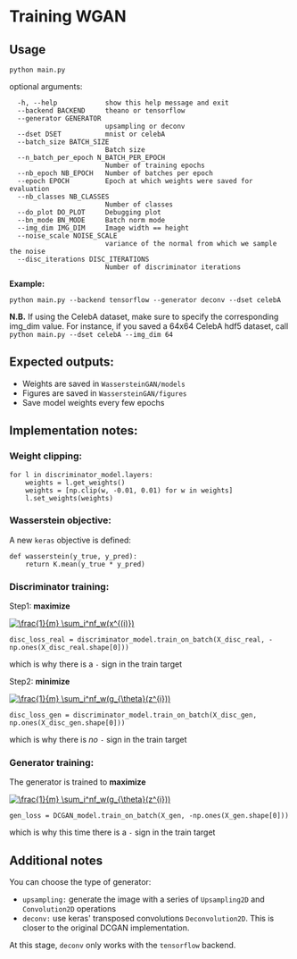 # Training WGAN

## Usage

`python main.py`


optional arguments:

      -h, --help            show this help message and exit
      --backend BACKEND     theano or tensorflow
      --generator GENERATOR
                            upsampling or deconv
      --dset DSET           mnist or celebA
      --batch_size BATCH_SIZE
                            Batch size
      --n_batch_per_epoch N_BATCH_PER_EPOCH
                            Number of training epochs
      --nb_epoch NB_EPOCH   Number of batches per epoch
      --epoch EPOCH         Epoch at which weights were saved for evaluation
      --nb_classes NB_CLASSES
                            Number of classes
      --do_plot DO_PLOT     Debugging plot
      --bn_mode BN_MODE     Batch norm mode
      --img_dim IMG_DIM     Image width == height
      --noise_scale NOISE_SCALE
                            variance of the normal from which we sample the noise
      --disc_iterations DISC_ITERATIONS
                            Number of discriminator iterations


**Example:**

`python main.py --backend tensorflow --generator deconv --dset celebA`

**N.B.** If using the CelebA dataset, make sure to specify the corresponding img_dim value. For instance, if you saved a 64x64 CelebA hdf5 dataset, call `python main.py --dset celebA --img_dim 64`


## Expected outputs:

- Weights are saved in  `WassersteinGAN/models`
- Figures are saved in  `WassersteinGAN/figures`
- Save model weights every few epochs

## Implementation notes:

### Weight clipping:

    for l in discriminator_model.layers:
        weights = l.get_weights()
        weights = [np.clip(w, -0.01, 0.01) for w in weights]
        l.set_weights(weights)

### Wasserstein objective:

A new `keras` objective is defined:

    def wasserstein(y_true, y_pred):
        return K.mean(y_true * y_pred)


### Discriminator training:

Step1: **maximize**

<a href="https://www.codecogs.com/eqnedit.php?latex=\frac{1}{m}&space;\sum_i^nf_w(x^{(i)})" target="_blank"><img src="https://latex.codecogs.com/gif.latex?\frac{1}{m}&space;\sum_i^nf_w(x^{(i)})" title="\frac{1}{m} \sum_i^nf_w(x^{(i)})" /></a>

    disc_loss_real = discriminator_model.train_on_batch(X_disc_real, -np.ones(X_disc_real.shape[0]))

which is why there is a `-` sign in the train target

Step2: **minimize**

<a href="https://www.codecogs.com/eqnedit.php?latex=\frac{1}{m}&space;\sum_i^nf_w(g_{\theta}(z^{i}))" target="_blank"><img src="https://latex.codecogs.com/gif.latex?\frac{1}{m}&space;\sum_i^nf_w(g_{\theta}(z^{i}))" title="\frac{1}{m} \sum_i^nf_w(g_{\theta}(z^{i}))" /></a>

    disc_loss_gen = discriminator_model.train_on_batch(X_disc_gen, np.ones(X_disc_gen.shape[0]))

which is why there is *no* `-` sign in the train target

### Generator training:

The generator is trained to **maximize**

<a href="https://www.codecogs.com/eqnedit.php?latex=\frac{1}{m}&space;\sum_i^nf_w(g_{\theta}(z^{i}))" target="_blank"><img src="https://latex.codecogs.com/gif.latex?\frac{1}{m}&space;\sum_i^nf_w(g_{\theta}(z^{i}))" title="\frac{1}{m} \sum_i^nf_w(g_{\theta}(z^{i}))" /></a>

    gen_loss = DCGAN_model.train_on_batch(X_gen, -np.ones(X_gen.shape[0]))

which is why this time there is a `-` sign in the train target

## Additional notes

You can choose the type of generator:

- `upsampling:` generate the image with a series of `Upsampling2D` and `Convolution2D` operations 
- `deconv:` use keras' transposed convolutions `Deconvolution2D`. This is closer to the original DCGAN implementation. 

At this stage, `deconv` only works with the `tensorflow` backend.